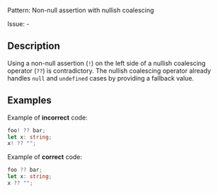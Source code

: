 Pattern: Non-null assertion with nullish coalescing

Issue: -

## Description

Using a non-null assertion (`!`) on the left side of a nullish coalescing operator (`??`) is contradictory. The nullish coalescing operator already handles `null` and `undefined` cases by providing a fallback value.

## Examples

Example of **incorrect** code:
```ts
foo! ?? bar;
let x: string;
x! ?? "";
```

Example of **correct** code:
```ts
foo ?? bar;
let x: string;
x ?? "";
```